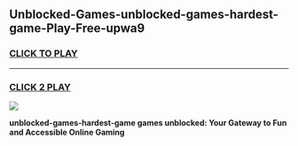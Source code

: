 
## Unblocked-Games-unblocked-games-hardest-game-Play-Free-upwa9
<h3>
<a href="https://premium76.site?title=unblocked-games-hardest-game&ref=17A">CLICK TO PLAY</a></h3>
<hr>

<h3>
<a href="https://premium76.site?title=unblocked-games-hardest-game&ref=17A">CLICK 2 PLAY</a>
  
</h3>

<a href="https://premium76.site?title=unblocked-games-hardest-game&ref=17A"><img src="https://clearcache.store/games.png"></a>


**unblocked-games-hardest-game games unblocked: Your Gateway to Fun and Accessible Online Gaming**
